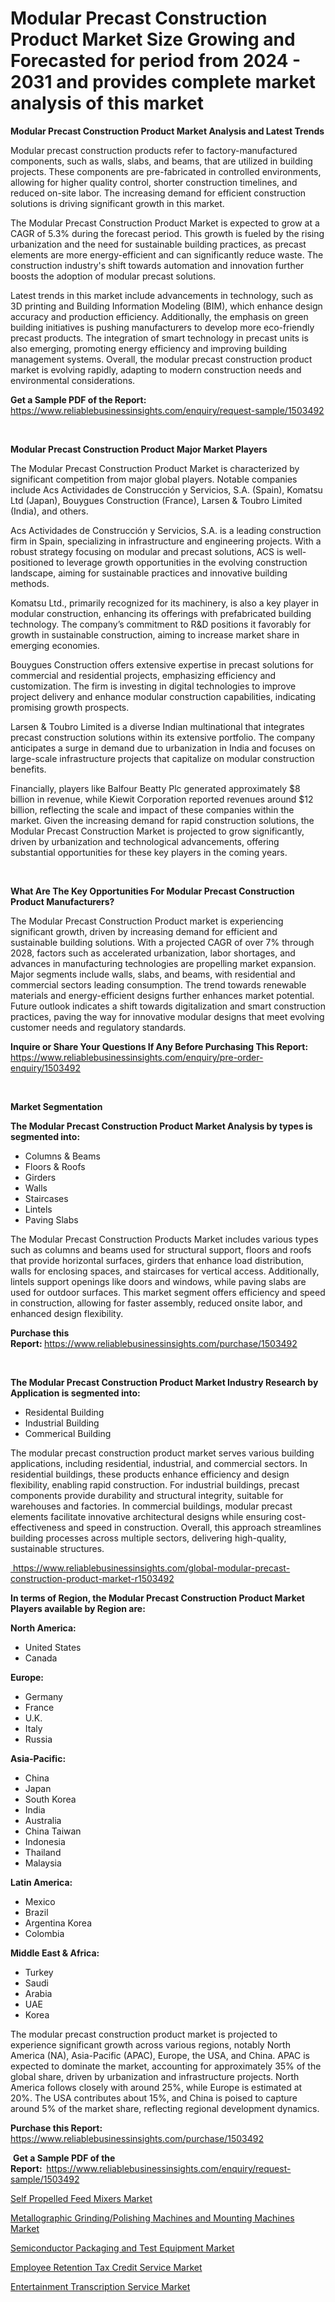 <p><h1>Modular Precast Construction Product Market Size Growing and Forecasted for period from 2024 - 2031 and provides complete market analysis of this market</h1></p><p><strong>Modular Precast Construction Product Market Analysis and Latest Trends</strong></p>
<p><p>Modular precast construction products refer to factory-manufactured components, such as walls, slabs, and beams, that are utilized in building projects. These components are pre-fabricated in controlled environments, allowing for higher quality control, shorter construction timelines, and reduced on-site labor. The increasing demand for efficient construction solutions is driving significant growth in this market.</p><p>The Modular Precast Construction Product Market is expected to grow at a CAGR of 5.3% during the forecast period. This growth is fueled by the rising urbanization and the need for sustainable building practices, as precast elements are more energy-efficient and can significantly reduce waste. The construction industry's shift towards automation and innovation further boosts the adoption of modular precast solutions.</p><p>Latest trends in this market include advancements in technology, such as 3D printing and Building Information Modeling (BIM), which enhance design accuracy and production efficiency. Additionally, the emphasis on green building initiatives is pushing manufacturers to develop more eco-friendly precast products. The integration of smart technology in precast units is also emerging, promoting energy efficiency and improving building management systems. Overall, the modular precast construction product market is evolving rapidly, adapting to modern construction needs and environmental considerations.</p></p>
<p><strong>Get a Sample PDF of the Report:&nbsp;</strong> <a href="https://www.reliablebusinessinsights.com/enquiry/request-sample/1503492?utm_campaign=1119&utm_medium=2&utm_source=Github&utm_content=ia&utm_term=08122024&utm_id=modular-precast-construction-product">https://www.reliablebusinessinsights.com/enquiry/request-sample/1503492</a></p>
<p>&nbsp;</p>
<p><strong>Modular Precast Construction Product Major Market Players</strong></p>
<p><p>The Modular Precast Construction Product Market is characterized by significant competition from major global players. Notable companies include Acs Actividades de Construcción y Servicios, S.A. (Spain), Komatsu Ltd (Japan), Bouygues Construction (France), Larsen & Toubro Limited (India), and others.</p><p>Acs Actividades de Construcción y Servicios, S.A. is a leading construction firm in Spain, specializing in infrastructure and engineering projects. With a robust strategy focusing on modular and precast solutions, ACS is well-positioned to leverage growth opportunities in the evolving construction landscape, aiming for sustainable practices and innovative building methods.</p><p>Komatsu Ltd., primarily recognized for its machinery, is also a key player in modular construction, enhancing its offerings with prefabricated building technology. The company’s commitment to R&D positions it favorably for growth in sustainable construction, aiming to increase market share in emerging economies.</p><p>Bouygues Construction offers extensive expertise in precast solutions for commercial and residential projects, emphasizing efficiency and customization. The firm is investing in digital technologies to improve project delivery and enhance modular construction capabilities, indicating promising growth prospects.</p><p>Larsen & Toubro Limited is a diverse Indian multinational that integrates precast construction solutions within its extensive portfolio. The company anticipates a surge in demand due to urbanization in India and focuses on large-scale infrastructure projects that capitalize on modular construction benefits.</p><p>Financially, players like Balfour Beatty Plc generated approximately $8 billion in revenue, while Kiewit Corporation reported revenues around $12 billion, reflecting the scale and impact of these companies within the market. Given the increasing demand for rapid construction solutions, the Modular Precast Construction Market is projected to grow significantly, driven by urbanization and technological advancements, offering substantial opportunities for these key players in the coming years.</p></p>
<p>&nbsp;</p>
<p><strong>What Are The Key Opportunities For Modular Precast Construction Product Manufacturers?</strong></p>
<p><p>The Modular Precast Construction Product market is experiencing significant growth, driven by increasing demand for efficient and sustainable building solutions. With a projected CAGR of over 7% through 2028, factors such as accelerated urbanization, labor shortages, and advances in manufacturing technologies are propelling market expansion. Major segments include walls, slabs, and beams, with residential and commercial sectors leading consumption. The trend towards renewable materials and energy-efficient designs further enhances market potential. Future outlook indicates a shift towards digitalization and smart construction practices, paving the way for innovative modular designs that meet evolving customer needs and regulatory standards.</p></p>
<p><strong>Inquire or Share Your Questions If Any Before Purchasing This Report:</strong> <a href="https://www.reliablebusinessinsights.com/enquiry/pre-order-enquiry/1503492?utm_campaign=1119&utm_medium=2&utm_source=Github&utm_content=ia&utm_term=08122024&utm_id=modular-precast-construction-product">https://www.reliablebusinessinsights.com/enquiry/pre-order-enquiry/1503492</a></p>
<p>&nbsp;</p>
<p><strong>Market Segmentation</strong></p>
<p><strong>The Modular Precast Construction Product Market Analysis by types is segmented into:</strong></p>
<p><ul><li>Columns & Beams</li><li>Floors & Roofs</li><li>Girders</li><li>Walls</li><li>Staircases</li><li>Lintels</li><li>Paving Slabs</li></ul></p>
<p><p>The Modular Precast Construction Products Market includes various types such as columns and beams used for structural support, floors and roofs that provide horizontal surfaces, girders that enhance load distribution, walls for enclosing spaces, and staircases for vertical access. Additionally, lintels support openings like doors and windows, while paving slabs are used for outdoor surfaces. This market segment offers efficiency and speed in construction, allowing for faster assembly, reduced onsite labor, and enhanced design flexibility.</p></p>
<p><strong>Purchase this Report:&nbsp;</strong><a href="https://www.reliablebusinessinsights.com/purchase/1503492?utm_campaign=1119&utm_medium=2&utm_source=Github&utm_content=ia&utm_term=08122024&utm_id=modular-precast-construction-product">https://www.reliablebusinessinsights.com/purchase/1503492</a></p>
<p>&nbsp;</p>
<p><strong>The Modular Precast Construction Product Market Industry Research by Application is segmented into:</strong></p>
<p><ul><li>Residental Building</li><li>Industrial Building</li><li>Commerical Building</li></ul></p>
<p><p>The modular precast construction product market serves various building applications, including residential, industrial, and commercial sectors. In residential buildings, these products enhance efficiency and design flexibility, enabling rapid construction. For industrial buildings, precast components provide durability and structural integrity, suitable for warehouses and factories. In commercial buildings, modular precast elements facilitate innovative architectural designs while ensuring cost-effectiveness and speed in construction. Overall, this approach streamlines building processes across multiple sectors, delivering high-quality, sustainable structures.</p></p>
<p><a href="https://www.reliablebusinessinsights.com/global-modular-precast-construction-product-market-r1503492?utm_campaign=1119&utm_medium=2&utm_source=Github&utm_content=ia&utm_term=08122024&utm_id=modular-precast-construction-product">&nbsp;https://www.reliablebusinessinsights.com/global-modular-precast-construction-product-market-r1503492</a></p>
<p><strong>In terms of Region, the Modular Precast Construction Product Market Players available by Region are:</strong></p>
<p>
    <p> <strong> North America: </strong>
        <ul>
            <li>United States</li>
            <li>Canada</li>
        </ul>
        </p> 
    <p> <strong> Europe: </strong>
        <ul>
            <li>Germany</li>
            <li>France</li>
            <li>U.K.</li>
            <li>Italy</li>
            <li>Russia</li>
        </ul>
        </p> 
    <p> <strong> Asia-Pacific: </strong>
        <ul>
            <li>China</li>
            <li>Japan</li>
            <li>South Korea</li>
            <li>India</li>
            <li>Australia</li>
            <li>China Taiwan</li>
            <li>Indonesia</li>
            <li>Thailand</li>
            <li>Malaysia</li>
        </ul>
        </p> 
    <p> <strong> Latin America: </strong>
        <ul>
            <li>Mexico</li>
            <li>Brazil</li>
            <li>Argentina Korea</li>
            <li>Colombia</li>
        </ul>
        </p> 
    <p> <strong> Middle East & Africa: </strong>
        <ul>
            <li>Turkey</li>
            <li>Saudi</li>
            <li>Arabia</li>
            <li>UAE</li>
            <li>Korea</li>
        </ul>
    </p>
    </p>
<p><p>The modular precast construction product market is projected to experience significant growth across various regions, notably North America (NA), Asia-Pacific (APAC), Europe, the USA, and China. APAC is expected to dominate the market, accounting for approximately 35% of the global share, driven by urbanization and infrastructure projects. North America follows closely with around 25%, while Europe is estimated at 20%. The USA contributes about 15%, and China is poised to capture around 5% of the market share, reflecting regional development dynamics.</p></p>
<p><strong>Purchase this Report: </strong><a href="https://www.reliablebusinessinsights.com/purchase/1503492?utm_campaign=1119&utm_medium=2&utm_source=Github&utm_content=ia&utm_term=08122024&utm_id=modular-precast-construction-product">https://www.reliablebusinessinsights.com/purchase/1503492</a></p>
<p>&nbsp;<strong>Get a Sample PDF of the Report:&nbsp;&nbsp;</strong><a href="https://www.reliablebusinessinsights.com/enquiry/request-sample/1503492?utm_campaign=1119&utm_medium=2&utm_source=Github&utm_content=ia&utm_term=08122024&utm_id=modular-precast-construction-product">https://www.reliablebusinessinsights.com/enquiry/request-sample/1503492</a></p>
<p><strong></strong></p>
<p><p><a href="https://www.linkedin.com/pulse/self-propelled-feed-mixers-market-analysis-report-2024-2031-size-jdpze?utm_campaign=1119&utm_medium=2&utm_source=Github&utm_content=ia&utm_term=08122024&utm_id=modular-precast-construction-product">Self Propelled Feed Mixers Market</a></p><p><a href="https://www.linkedin.com/pulse/metallographic-grindingpolishing-machines-mounting-market-demand-rxrce?utm_campaign=1119&utm_medium=2&utm_source=Github&utm_content=ia&utm_term=08122024&utm_id=modular-precast-construction-product">Metallographic Grinding/Polishing Machines and Mounting Machines Market</a></p><p><a href="https://www.linkedin.com/pulse/analysis-current-state-future-growth-potential-semiconductor-dgjie?utm_campaign=1119&utm_medium=2&utm_source=Github&utm_content=ia&utm_term=08122024&utm_id=modular-precast-construction-product">Semiconductor Packaging and Test Equipment Market</a></p><p><a href="https://www.linkedin.com/pulse/evaluating-profitability-growth-employee-retention-tax-credit-abigf?utm_campaign=1119&utm_medium=2&utm_source=Github&utm_content=ia&utm_term=08122024&utm_id=modular-precast-construction-product">Employee Retention Tax Credit Service Market</a></p><p><a href="https://www.linkedin.com/pulse/compreh-proposis-fbaif?utm_campaign=1119&utm_medium=2&utm_source=Github&utm_content=ia&utm_term=08122024&utm_id=modular-precast-construction-product">Entertainment Transcription Service Market</a></p></p>